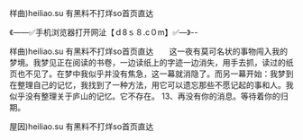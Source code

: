 样曲)heiliao.su 有黑料不打烊so首页直达

《——✅手机浏览器打开网沚【ｄ8ｓ８.c０m】✅—》--

样曲)heiliao.su 有黑料不打烊so首页直达　　这一夜有莫可名状的事物闯入我的梦境。我梦见正在阅读的书卷，一边读纸上的字迹一边消失，用手去抓，读过的纸页也不见了。在梦中我似乎并没有焦急，这一幕就消隐了。而另一幕开始：我梦到在整理自己的记忆，我找到了一种方法，用它可以遗忘那些不愿记起的事和人。我似乎没有整理关于庐山的记忆。它不存在。
	13、再没有你的消息。等待着你的归期。





屋因)heiliao.su 有黑料不打烊so首页直达
